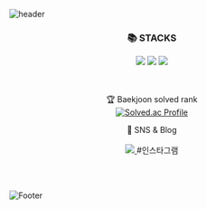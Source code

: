 ![header](https://capsule-render.vercel.app/api?type=transparent&color=auto&height=300&section=header&text=👋Wellcome%20jonghocode&fontSize=70)
<br>

<div align=center>
<h3>📚 STACKS</h3>
<img src="https://img.shields.io/badge/Java-007396?style=flat&logo=Conda-Forge&logoColor=white" />
  <img src="https://img.shields.io/badge/Oracle%20SQL-F80000?style=flat&logo=Oracle&logoColor=white" />
   <img src="https://img.shields.io/badge/python-3776AB?style=for-the-badge&logo=python&logoColor=white">
</div>
<br><br>

<div align=center>

🏆 Baekjoon solved rank<br>
[![Solved.ac Profile](http://mazassumnida.wtf/api/v2/generate_badge?boj=whdgh256)](https://solved.ac/whdgh256/)

</div>

<div align=center>
	<p>🎨 SNS & Blog
    <br><br>
	<a href="https://whdgh256.tistory.com">
		<img src="https://img.shields.io/badge/Blog-FF9800?style=flat&logo=Blogger&logoColor=white" />
	</a>
    #인스타그램
	<br>
</div>
<br>

<br>
  

![Footer](https://capsule-render.vercel.app/api?type=waving&color=auto&height=200&section=footer)
